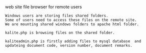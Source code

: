 #
#
 web site file browser for remote users
 
	Windows users are storing files shared folders.
	Some of users need to access these files on the remote site.
	We are mounting shared windows folders to apache html folder.
	
	kalite.php is browsing files on the shared folder.

	kaliteadmin.php is firstly adding files to mysql database  and updateing document code, version number, document remarks.
 
